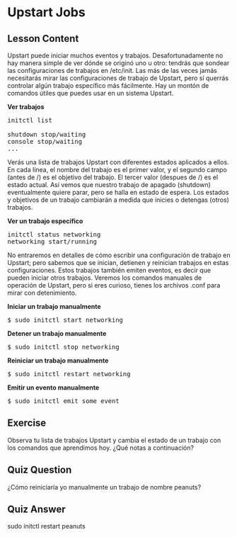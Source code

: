 # Upstart Jobs

## Lesson Content

Upstart puede iniciar muchos eventos y trabajos. Desafortunadamente no hay manera simple de ver dónde se originó uno u otro: tendrás que sondear las configuraciones de trabajos en /etc/init. Las más de las veces jamás necesitarás mirar las configuraciones de trabajo de Upstart, pero sí querrás controlar algún trabajo específico más fácilmente. Hay un montón de comandos útiles que puedes usar en un sistema Upstart. 

<b>Ver trabajos</b>

<pre>initctl list

shutdown stop/waiting
console stop/waiting
...
</pre>

Verás una lista de trabajos Upstart con diferentes estados aplicados a ellos. En cada línea, el nombre del trabajo es el primer valor, y el segundo campo (antes de /) es el objetivo del trabajo. El tercer valor (despues de /) es el estado actual. Así vemos que nuestro trabajo de apagado (shutdown) eventualmente quiere parar, pero se halla en estado de espera. Los estados y objetivos de un trabajo cambiarán a medida que inicies o detengas (otros) trabajos. 

<b>Ver un trabajo específico</b>

<pre>initctl status networking
networking start/running
</pre>

No entraremos en detalles de cómo escribir una configuración de trabajo en Upstart; pero sabemos  que se inician, detienen y reinician trabajos en estas configuraciones. Estos trabajos también emiten eventos, es decir que pueden iniciar otros trabajos. Veremos los comandos manuales de operación de Upstart, pero si eres curioso, tienes los archivos .conf para mirar con detenimiento.

<b>Iniciar un trabajo manualmente</b>

<pre>$ sudo initctl start networking</pre>

<b>Detener un trabajo manualmente</b>

<pre>$ sudo initctl stop networking</pre>

<b>Reiniciar un trabajo manualmente</b>

<pre>$ sudo initctl restart networking</pre>

<b>Emitir un evento manualmente</b>

<pre>$ sudo initctl emit some_event</pre>

## Exercise

Observa tu lista de trabajos Upstart y cambia el estado de un trabajo con los comandos que aprendimos hoy. ¿Qué notas a continuación?

## Quiz Question

¿Cómo reiniciaría yo manualmente un trabajo de nombre peanuts?

## Quiz Answer

sudo initctl restart peanuts
